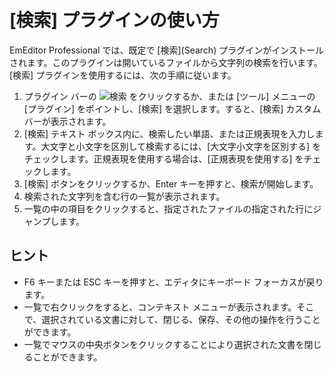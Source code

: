 # \[検索\] プラグインの使い方

EmEditor Professional では、既定で \[検索\](Search) プラグインがインストールされます。このプラグインは開いているファイルから文字列の検索を行います。\[検索\] プラグインを使用するには、次の手順に従います。

1. プラグイン バーの ![検索](../../images/plugin_search..png) をクリックするか、または \[ツール\] メニューの \[プラグイン\] をポイントし、\[検索\] を選択します。すると、\[検索\] カスタム バーが表示されます。
2. \[検索\] テキスト ボックス内に、検索したい単語、または正規表現を入力します。大文字と小文字を区別して検索するには、\[大文字小文字を区別する\] をチェックします。正規表現を使用する場合は、\[正規表現を使用する\] をチェックします。
3. \[検索\] ボタンをクリックするか、Enter キーを押すと、検索が開始します。
4. 検索された文字列を含む行の一覧が表示されます。
5. 一覧の中の項目をクリックすると、指定されたファイルの指定された行にジャンプします。

## ヒント

- F6 キーまたは ESC キーを押すと、エディタにキーボード フォーカスが戻ります。
- 一覧で右クリックをすると、コンテキスト メニューが表示されます。そこで、選択されている文書に対して、閉じる、保存、その他の操作を行うことができます。
- 一覧でマウスの中央ボタンをクリックすることにより選択された文書を閉じることができます。

